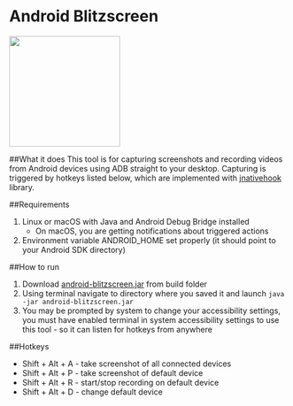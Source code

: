 # Android Blitzscreen
<img src="https://github.com/eidamsvoboda/android-blitzscreen/raw/master/images/notification.png" width="200" height="200" />

##What it does
This tool is for capturing screenshots and recording videos from Android devices using ADB straight to your desktop. Capturing is triggered by hotkeys listed below, which are implemented with [jnativehook](https://github.com/kwhat/jnativehook) library.

##Requirements
1. Linux or macOS with Java and Android Debug Bridge installed
    - On macOS, you are getting notifications about triggered actions
2. Environment variable ANDROID_HOME set properly (it should point to your Android SDK directory)

##How to run
1. Download [android-blitzscreen.jar](https://github.com/eidamsvoboda/android-blitzscreen/raw/master/build/Android-Blitzscreen.jar) from build folder
2. Using terminal navigate to directory where you saved it and launch `java -jar android-blitzscreen.jar`
3. You may be prompted by system to change your accessibility settings, you must have enabled terminal in system accessibility settings to use this tool - so it can listen for hotkeys from anywhere

##Hotkeys
* Shift + Alt + A - take screenshot of all connected devices
* Shift + Alt + P - take screenshot of default device
* Shift + Alt + R - start/stop recording on default device
* Shift + Alt + D - change default device

